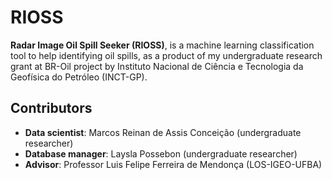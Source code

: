 # RIOSS

**Radar Image Oil Spill Seeker (RIOSS)**, is a machine learning classification tool to help identifying oil spills, as a product of my undergraduate research grant at BR-Oil project by Instituto Nacional de Ciência e Tecnologia da Geofísica do Petróleo (INCT-GP).


## Contributors

- **Data scientist**: Marcos Reinan de Assis Conceição (undergraduate researcher)
- **Database manager**: Laysla Possebon (undergraduate researcher)
- **Advisor**: Professor Luis Felipe Ferreira de Mendonça (LOS-IGEO-UFBA)
